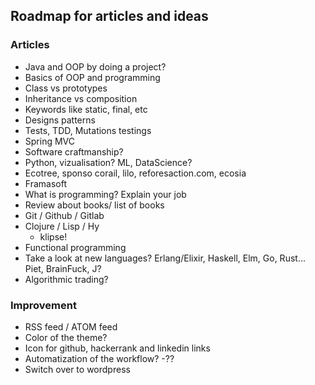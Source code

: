 ## Roadmap for articles and ideas ##

### Articles ###
 - Java and OOP by doing a project?
  -  Basics of OOP and programming
  -  Class vs prototypes
  -  Inheritance vs composition
  -  Keywords like static, final, etc
  -  Designs patterns
  -  Tests, TDD, Mutations testings
 - Spring MVC
 - Software craftmanship?
 - Python, vizualisation? ML, DataScience?
 - Ecotree, sponso corail, lilo, reforesaction.com, ecosia
 - Framasoft
 - What is programming? Explain your job
 - Review about books/ list of books
 - Git / Github / Gitlab
 - Clojure / Lisp / Hy
   - klipse!
 - Functional programming
 - Take a look at new languages? Erlang/Elixir, Haskell, Elm, Go, Rust... Piet, BrainFuck, J?
 -  Algorithmic trading?

### Improvement ###
 -  RSS feed / ATOM feed
 -  Color of the theme?
 -  Icon for github, hackerrank and linkedin links
 -  Automatization of the workflow?
 -??
 - Switch over to wordpress